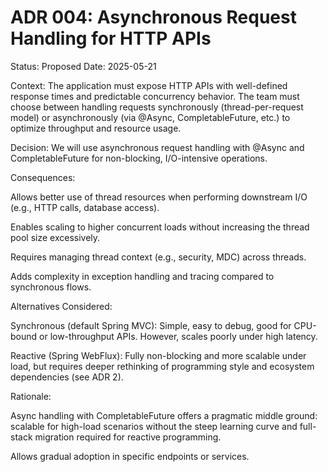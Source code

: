 # ADR 004: Asynchronous Request Handling for HTTP APIs
Status: Proposed
Date: 2025-05-21

Context:
The application must expose HTTP APIs with well-defined response times and predictable concurrency behavior. The team must choose between handling requests synchronously (thread-per-request model) or asynchronously (via @Async, CompletableFuture, etc.) to optimize throughput and resource usage.

Decision:
We will use asynchronous request handling with @Async and CompletableFuture for non-blocking, I/O-intensive operations.

Consequences:

Allows better use of thread resources when performing downstream I/O (e.g., HTTP calls, database access).

Enables scaling to higher concurrent loads without increasing the thread pool size excessively.

Requires managing thread context (e.g., security, MDC) across threads.

Adds complexity in exception handling and tracing compared to synchronous flows.

Alternatives Considered:

Synchronous (default Spring MVC): Simple, easy to debug, good for CPU-bound or low-throughput APIs. However, scales poorly under high latency.

Reactive (Spring WebFlux): Fully non-blocking and more scalable under load, but requires deeper rethinking of programming style and ecosystem dependencies (see ADR 2).

Rationale:

Async handling with CompletableFuture offers a pragmatic middle ground: scalable for high-load scenarios without the steep learning curve and full-stack migration required for reactive programming.

Allows gradual adoption in specific endpoints or services.